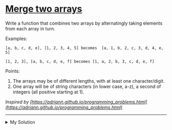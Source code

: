 # [Merge two arrays](https://www.codewars.com/kata/583af10620dda4da270000c5)

Write a function that combines two arrays by alternatingly taking elements from each array in turn.

Examples:

    [a, b, c, d, e], [1, 2, 3, 4, 5] becomes  [a, 1, b, 2, c, 3, d, 4, e, 5]

    [1, 2, 3], [a, b, c, d, e, f] becomes [1, a, 2, b, 3, c, d, e, f]

Points:

1. The arrays may be of different lengths, with at least one character/digit.
2. One array will be of string characters (in lower case, a-z), a second of integers (all positive starting at 1).

_Inspired by [https://adriann.github.io/programming_problems.html](https://adriann.github.io/programming_problems.html)_

---

<details><summary>My Solution</summary>

```js
function mergeArrays(a, b) {
  const length = Math.max(a.length, b.length);
  const result = [];

  for (let i = 0; i < length; i++) {
    result.push(a[i], b[i]);
  }

  return result.filter((v) => v);
}
```

</details>
